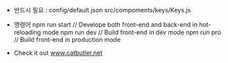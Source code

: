 - 반드시 필요 :
  config/default.json
  src/compoments/keys/Keys.js

- 명령어
  npm run start // Develope both front-end and back-end in hot-reloading mode
  npm run dev // Build front-end in dev mode
  npm run pro // Build front-end in production mode

- Check it out
  www.catbutler.net
